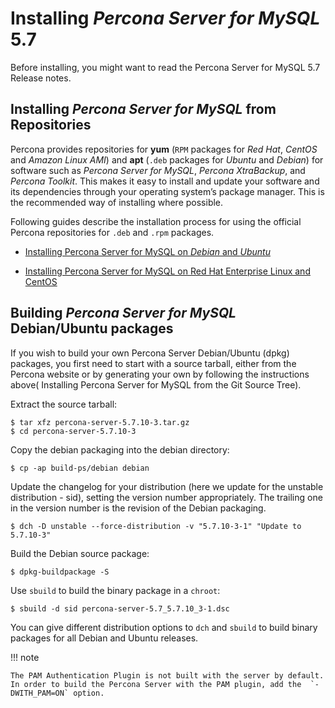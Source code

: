 # Installing *Percona Server for MySQL* 5.7

Before installing, you might want to read the Percona Server for MySQL 5.7 Release notes.

## Installing *Percona Server for MySQL* from Repositories

Percona provides repositories for **yum** (`RPM` packages for *Red Hat*, *CentOS* and *Amazon Linux AMI*) and **apt** (`.deb` packages for *Ubuntu* and *Debian*) for software such as *Percona Server for MySQL*, *Percona XtraBackup*, and *Percona Toolkit*. This makes it easy to install and update your software and its dependencies through your operating system’s package manager. This is the recommended way of installing where possible.

Following guides describe the installation process for using the official Percona repositories for `.deb` and `.rpm` packages.

* [Installing Percona Server for MySQL on *Debian* and *Ubuntu*](installation/apt_repo.md)

* [Installing Percona Server for MySQL on Red Hat Enterprise Linux and CentOS](installation/yum_repo.md)


## Building *Percona Server for MySQL* Debian/Ubuntu packages

If you wish to build your own Percona Server Debian/Ubuntu (dpkg) packages,
you first need to start with a source tarball, either from the Percona
website or by generating your own by following the instructions above(
Installing Percona Server for MySQL from the Git Source Tree).

Extract the source tarball:

```shell
$ tar xfz percona-server-5.7.10-3.tar.gz
$ cd percona-server-5.7.10-3
```

Copy the debian packaging into the debian directory:

```shell
$ cp -ap build-ps/debian debian
```

Update the changelog for your distribution (here we update for the unstable
distribution - sid), setting the version number appropriately. The trailing one
in the version number is the revision of the Debian packaging.

```shell
$ dch -D unstable --force-distribution -v "5.7.10-3-1" "Update to 5.7.10-3"
```

Build the Debian source package:

```shell
$ dpkg-buildpackage -S
```

Use `sbuild` to build the binary package in a `chroot`:


```shell
$ sbuild -d sid percona-server-5.7_5.7.10_3-1.dsc
```

You can give different distribution options to `dch` and `sbuild` to build binary
packages for all Debian and Ubuntu releases.

!!! note

    The PAM Authentication Plugin is not built with the server by default. In order to build the Percona Server with the PAM plugin, add the  `-DWITH_PAM=ON` option.

